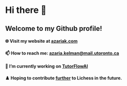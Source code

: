 # Hi there 👋
## Welcome to my Github profile!

#### 🌐 Visit my website at [azariak.com](https://www.azariak.com/)
#### 📫 How to reach me: azaria.kelman@mail.utoronto.ca
#### 🔭 I’m currently working on [TutorFlowAI](https://www.tutorflowai.com/)
#### ♟️ Hoping to contribute [further](https://github.com/lichess-org/lila/issues/15907) to Lichess in the future. 

<!-- <img src='https://github.com/azariak/azariak/assets/20154709/c27ef4b8-8ad6-453f-98ee-36477f7b4baa' width='550'> -->




<!--
**azariak/azariak** is a ✨ _special_ ✨ repository because its `README.md` (this file) appears on your GitHub profile.
[![Top Langs](https://github-readme-stats.vercel.app/api/top-langs/?username=azariak)](https://github.com/azariak/github-readme-stats)

Here are some ideas to get you started:

- 🔭 I’m currently working on ...
- 🌱 I’m currently learning ...
- 👯 I’m looking to collaborate on ...
- 🤔 I’m looking for help with ...
- 💬 Ask me about ...
- 📫 How to reach me: ...
- 😄 Pronouns: ...
- ⚡ Fun fact: ...
-->
